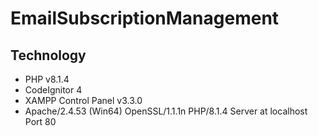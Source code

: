 # EmailSubscriptionManagement

## Technology
- PHP v8.1.4
- CodeIgnitor 4
- XAMPP Control Panel v3.3.0
- Apache/2.4.53 (Win64) OpenSSL/1.1.1n PHP/8.1.4 Server at localhost Port 80
